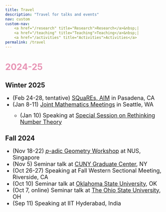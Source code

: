 ```yaml
---
title: Travel
description: "Travel for talks and events"
nav: custom
custom-nav: 
    <a href="/research" title="Research">Research</a>&nbsp;|
    <a href="/teaching" title="Teaching">Teaching</a>&nbsp;|
    <a href="/activities" title="Activities">Activities</a>
permalink: /travel
---
```


<!-- ### UC Santa Cruz -->

<h1 style="color:#e894b5">2024-25</h1>

<h2> Winter 2025 </h2>

<ul style="line-height:150%">

<li style="font-size:18px"> (Feb 24-28, tentative) <a href="https://aimath.org/programs/squares/">SQuaREs, AIM</a> in Pasadena, CA</li>

<li style="font-size:18px"> (Jan 8-11) <a href="https://jointmathematicsmeetings.org/jmm">Joint Mathematics Meetings</a> in Seattle, WA</li>
    <ul style="line-height:1.5em">
    <li style="font-size:18px"> (Jan 10) Speaking at <a href="https://jointmathematicsmeetings.org/meetings/national/jmm2025/2314_program_ss105.html#title">Special Session on Rethinking Number Theory</a></li></ul>
</ul>

<h2> Fall 2024 </h2>

<ul style="line-height:150%">

<li style="font-size:18px"> (Nov 18-22) <a href="http://www.davidrenshawhansen.net/workshop2024.html"><em>p</em>-adic Geometry Workshop</a> at NUS, Singapore</li>

<li style="font-size:18px"> (Nov 5) Seminar talk at <a href="https://sites.google.com/view/gc-arithmetic-geometry/home">CUNY Graduate Center</a>, NY</li>

<li style="font-size:18px"> (Oct 26-27) Speaking at Fall Western Sectional Meeting, Riverside, CA</li>

<li style="font-size:18px"> (Oct 10) Seminar talk at <a href="https://www.mathdept.okstate.edu/announce/">Oklahoma State University</a>, OK</li>

<li style="font-size:18px"> (Oct 7, online) Seminar talk at <a href="https://research.math.osu.edu/numbertheory/">The Ohio State University</a>, OH</li>

<li style="font-size:18px"> (Sep 11) Speaking at IIT Hyderabad, India</li>

</ul>

<!-- --------------------------------------------------- 

<details>
    <summary><b>Spring 2024</b></summary>

<ul style="line-height:180%">

<li> MAT260 <b>Linear Algebra</b>, <small>Fall 2015</small></li>

</ul>
</details>-->